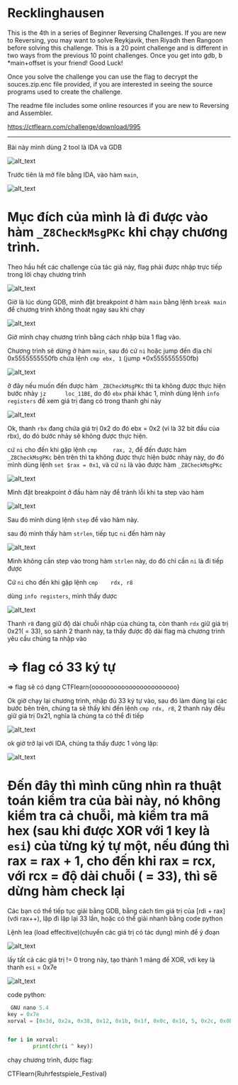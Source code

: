 # Recklinghausen 

This is the 4th in a series of Beginner Reversing Challenges. If you are new to Reversing, you may want to solve Reykjavik, then Riyadh then Rangoon before solving this challenge. This is a 20 point challenge and is different in two ways from the previous 10 point challenges. Once you get into gdb, b *main+offset is your friend! Good Luck!

Once you solve the challenge you can use the flag to decrypt the souces.zip.enc file provided, if you are interested in seeing the source programs used to create the challenge.

The readme file includes some online resources if you are new to Reversing and Assembler.

https://ctflearn.com/challenge/download/995

----------------------------------------------------------------------

Bài này mình dùng 2 tool là IDA và GDB

![alt_text](https://i.ibb.co/2cGbQmJ/New-Bitmap-Image.png)

Trước tiên là mở file bằng IDA, vào hàm ```main```, 

![alt_text](https://i.ibb.co/BBz8Ywr/New-Bitmap-Image.png)

# Mục đích của mình là đi được vào hàm ```_Z8CheckMsgPKc``` khi chạy chương trình.

Theo hầu hết các challenge của tác giả này, flag phải được nhập trực tiếp trong lời chạy chương trình

![alt_text](https://i.ibb.co/nRWSKqg/New-Bitmap-Image.png)

Giờ là lúc dùng GDB, mình đặt breakpoint ở hàm ```main``` bằng lệnh ```break main``` để chương trình không thoát ngay sau khi chạy

![alt_text](https://i.ibb.co/RP1Cxmv/New-Bitmap-Image.png)

Giờ mình chạy chương trình bằng cách nhập bừa 1 flag vào.

Chương trình sẽ dừng ở hàm ```main```, sau đó cứ ```ni``` hoặc jump đến địa chỉ 0x5555555550fb chứa lệnh ```cmp ebx, 1``` (jump *0x5555555550fb)

![alt_text](https://i.ibb.co/6ZYYnDW/New-Bitmap-Image.png)

ở đây nếu muốn đến được hàm ```_Z8CheckMsgPKc``` thì ta không được thực hiện bước nhày ```jz      loc_11BE```, do đó ```ebx``` phải khác 1, mình dùng lệnh ```info registers``` để xem giá trị đang có trong thanh ghi này

![alt_text](https://i.ibb.co/G2P7nby/New-Bitmap-Image.png)

Ok, thanh ```rbx``` đang chứa giá trị 0x2 do đó ebx = 0x2 (vì là 32 bit đầu của rbx), do đó bước nhảy sẽ không được thực hiện.

cứ ```ni``` cho đến khi gặp lệnh ```cmp     rax, 2```, để đến được hàm ```_Z8CheckMsgPKc``` bên trên thì ta không được thực hiện bước nhày này, do đó mình dùng lệnh ```set $rax = 0x1```, và cứ ```ni``` là vào được hàm ```_Z8CheckMsgPKc```

![alt_text](https://i.ibb.co/fD7tntQ/New-Bitmap-Image.png)

Mình đặt breakpoint ở đầu hàm này để tránh lỗi khi ta step vào hàm

![alt_text](https://i.ibb.co/XLDZhwD/New-Bitmap-Image.png)

Sau đó mình dùng lệnh ```step``` để vào hàm này.

sau đó mình thấy hàm ```strlen```, tiếp tục ```ni``` đến hàm này

![alt_text](https://i.ibb.co/GJQ2fr7/New-Bitmap-Image.png)

Mình không cần step vào trong hàm ```strlen``` này, do đó chỉ cần ```ni``` là đi tiếp được

Cứ ```ni``` cho đến khi gặp lệnh ```cmp    rdx, r8```

dùng ```info registers```, mình thấy được 

![alt_text](https://i.ibb.co/9Tm7tBp/New-Bitmap-Image.png)

Thanh ```r8``` đang giữ độ dài chuỗi nhập của chúng ta, còn thanh ```rdx``` giữ giá trị 0x21( = 33), so sánh 2 thanh này, ta thấy được độ dài flag mà chương trình yêu cầu chúng ta nhập vào

# => flag có 33 ký tự
=> flag sẽ có dạng CTFlearn{ooooooooooooooooooooooo}

Ok giờ chạy lại chương trình, nhập đủ 33 ký tự vào, sau đó làm đúng lại các bước bên trên, chúng ta sẽ thấy khi đến lệnh ```cmp rdx, r8```, 2 thanh này đều giữ giá trị 0x21, nghĩa là chúng ta có thể đi tiếp

![alt_text](https://i.ibb.co/yy6yhKD/New-Bitmap-Image.png)

ok giờ trở lại với IDA, chúng ta thấy được 1 vòng lặp: 

![alt_text](https://i.ibb.co/4dfNsYv/New-Bitmap-Image.png)

# Đến đây thì mình cũng nhìn ra thuật toán kiểm tra của bài này, nó không kiểm tra cả chuỗi, mà kiểm tra mã hex (sau khi được XOR với 1 key là ```esi```) của từng ký tự một, nếu đúng thì rax = rax + 1, cho đến khi rax = rcx, với rcx = độ dài chuỗi ( = 33), thì sẽ dừng hàm check lại

Các bạn có thể tiếp tục giải bằng GDB, bằng cách tìm giá trị của [rdi + rax] (với rax++), lặp đi lặp lại 33 lần, hoặc có thể giải nhanh bằng code python

Lệnh lea (load effecitive)(chuyển các giá trị có tác dụng) mình để ý đoạn 

![alt_text](https://i.ibb.co/6t7HS3P/New-Bitmap-Image.png)

lấy tất cả các giá trị != 0 trong này, tạo thành 1 mảng để XOR, với key là thanh ```esi``` = 0x7e

![alt_text](https://i.ibb.co/YPxwndC/New-Bitmap-Image.png)

code python:

```python
 GNU nano 5.4                                                               Rec.py                                                                        
key = 0x7e
xorval = [0x3d, 0x2a, 0x38, 0x12, 0x1b, 0x1f, 0x0c, 0x10, 5, 0x2c, 0x0b, 0x16, 0x0c, 0x18, 0x1b, 0x0d, 0x0a, 0x0d, 0x0e, 0x17, 0x1b, 0x12, 0x1b, 0x21, 0x3>


for i in xorval:
        print(chr(i ^ key))

```

chạy chương trình, được flag:

CTFlearn{Ruhrfestspiele_Festival}
